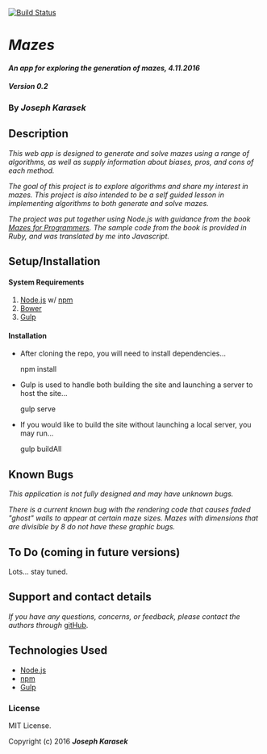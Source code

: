 [![Build Status](https://travis-ci.org/joekarasek/mazes.svg?branch=master)](https://travis-ci.org/joekarasek/mazes)

# _Mazes_

#### _An app for exploring the generation of mazes, 4.11.2016_
##### _Version 0.2_

### By _**Joseph Karasek**_

## Description

_This web app is designed to generate and solve mazes using a range of algorithms, as well as supply information about biases, pros, and cons of each method._

_The goal of this project is to explore algorithms and share my interest in mazes. This project is also intended to be a self guided lesson in implementing algorithms to both generate and solve mazes._

_The project was put together using Node.js with guidance from the book [Mazes for Programmers](https://pragprog.com/book/jbmaze/mazes-for-programmers). The sample code from the book is provided in Ruby, and was translated by me into Javascript._


## Setup/Installation

#### System Requirements

1. [Node.js](https://nodejs.org/en/) w/ [npm](https://www.npmjs.com/)
2. [Bower](http://bower.io/)
3. [Gulp](http://gulpjs.com/)

#### Installation

* After cloning the repo, you will need to install dependencies...

    npm install

* Gulp is used to handle both building the site and launching a server to host the site...

    gulp serve

* If you would like to build the site without launching a local server, you may run...

    gulp buildAll

## Known Bugs

_This application is not fully designed and may have unknown bugs._

_There is a current known bug with the rendering code that causes faded "ghost" walls to appear at certain maze sizes. Mazes with dimensions that are divisible by 8 do not have these graphic bugs._

## To Do (coming in future versions)

Lots... stay tuned.

## Support and contact details

_If you have any questions, concerns, or feedback, please contact the authors through_ [gitHub](https://github.com/joekarasek/).

## Technologies Used

* [Node.js](https://nodejs.org/en/)
* [npm](https://www.npmjs.com/)
* [Gulp](http://gulpjs.com/)

### License

MIT License.

Copyright (c) 2016 **_Joseph Karasek_**
